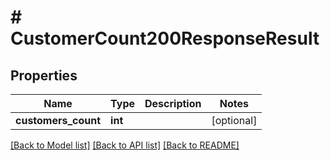 # # CustomerCount200ResponseResult

## Properties

Name | Type | Description | Notes
------------ | ------------- | ------------- | -------------
**customers_count** | **int** |  | [optional]

[[Back to Model list]](../../README.md#models) [[Back to API list]](../../README.md#endpoints) [[Back to README]](../../README.md)
